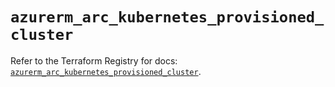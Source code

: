 # `azurerm_arc_kubernetes_provisioned_cluster`

Refer to the Terraform Registry for docs: [`azurerm_arc_kubernetes_provisioned_cluster`](https://registry.terraform.io/providers/hashicorp/azurerm/4.26.0/docs/resources/arc_kubernetes_provisioned_cluster).
